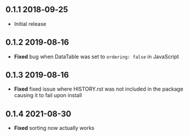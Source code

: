 ## 0.1.1 2018‑09‑25
- Initial release

## 0.1.2 2019‑08‑16
- **Fixed** bug when DataTable was set to `ordering: false` in JavaScript

## 0.1.3 2019‑08‑16
- **Fixed** fixed issue where HISTORY.rst was not included in the package causing it to fail upon install

## 0.1.4 2021-08-30
- **Fixed** sorting now actually works
